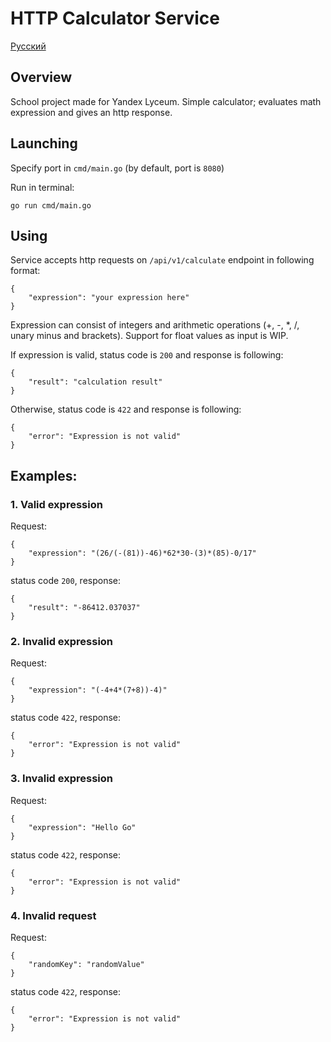 # HTTP Calculator Service

[Русский](README_ru.md)

## Overview

School project made for Yandex Lyceum. Simple calculator; evaluates math expression and gives an http response.

## Launching

Specify port in `cmd/main.go` (by default, port is `8080`)

Run in terminal:

```
go run cmd/main.go
```

## Using

Service accepts http requests on `/api/v1/calculate` endpoint in following format:

```
{
    "expression": "your expression here"
}
```

Expression can consist of integers and arithmetic operations (+, -, *, /, unary minus and brackets). Support for float values as input is WIP.

If expression is valid, status code is `200` and response is following:

```
{
    "result": "calculation result"
}
```

Otherwise, status code is `422` and response is following:

```
{
    "error": "Expression is not valid"
}
```

## Examples:

### 1. Valid expression

Request:

```
{
    "expression": "(26/(-(81))-46)*62*30-(3)*(85)-0/17"
}
```

status code `200`, response:

```
{
    "result": "-86412.037037"
}
```

### 2. Invalid expression

Request:

```
{
    "expression": "(-4+4*(7+8))-4)"
}
```

status code `422`, response:

```
{
    "error": "Expression is not valid"
}
```

### 3. Invalid expression

Request:

```
{
    "expression": "Hello Go"
}
```

status code `422`, response:

```
{
    "error": "Expression is not valid"
}
```

### 4. Invalid request

Request:

```
{
    "randomKey": "randomValue"
}
```

status code `422`, response:

```
{
    "error": "Expression is not valid"
}
```
